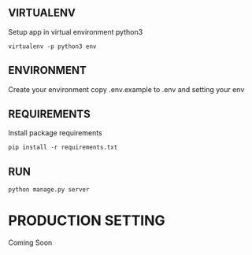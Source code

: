 ## VIRTUALENV
Setup app in virtual environment python3
```
virtualenv -p python3 env
```

## ENVIRONMENT
Create your environment copy .env.example to .env and setting your env


## REQUIREMENTS
Install package requirements
```
pip install -r requirements.txt
```

## RUN 
```
python manage.py server
```

# PRODUCTION SETTING
Coming Soon